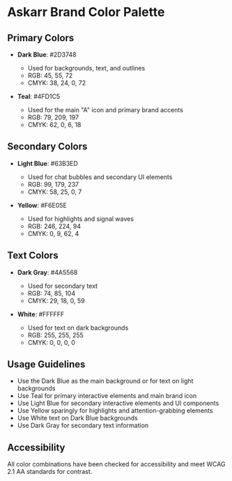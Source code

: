 # Askarr Brand Color Palette

## Primary Colors

- **Dark Blue**: #2D3748
  - Used for backgrounds, text, and outlines
  - RGB: 45, 55, 72
  - CMYK: 38, 24, 0, 72

- **Teal**: #4FD1C5
  - Used for the main "A" icon and primary brand accents
  - RGB: 79, 209, 197
  - CMYK: 62, 0, 6, 18

## Secondary Colors

- **Light Blue**: #63B3ED
  - Used for chat bubbles and secondary UI elements
  - RGB: 99, 179, 237
  - CMYK: 58, 25, 0, 7

- **Yellow**: #F6E05E
  - Used for highlights and signal waves
  - RGB: 246, 224, 94
  - CMYK: 0, 9, 62, 4

## Text Colors

- **Dark Gray**: #4A5568
  - Used for secondary text
  - RGB: 74, 85, 104
  - CMYK: 29, 18, 0, 59

- **White**: #FFFFFF
  - Used for text on dark backgrounds
  - RGB: 255, 255, 255
  - CMYK: 0, 0, 0, 0

## Usage Guidelines

- Use the Dark Blue as the main background or for text on light backgrounds
- Use Teal for primary interactive elements and main brand icon
- Use Light Blue for secondary interactive elements and UI components
- Use Yellow sparingly for highlights and attention-grabbing elements
- Use White text on Dark Blue backgrounds
- Use Dark Gray for secondary text information

## Accessibility

All color combinations have been checked for accessibility and meet WCAG 2.1 AA standards for contrast. 